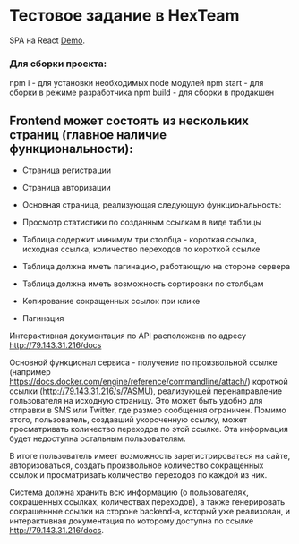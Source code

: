 # Тестовое задание в HexTeam

SPA на React [Demo](https://nkozlovskaya.github.io/hexteam).

### Для сборки проекта:
npm i - для установки необходимых node модулей
npm start - для сборки в режиме разработчика
npm build - для сборки в продакшен

## Frontend может состоять из нескольких страниц (главное наличие функциональности):

- Страница регистрации
- Страница авторизации
- Основная страница, реализующая следующую функциональность:

- Просмотр статистики по созданным ссылкам в виде таблицы
- Таблица содержит минимум три столбца - короткая ссылка, исходная ссылка, количество переходов по короткой ссылке
- Таблица должна иметь пагинацию, работающую на стороне сервера
- Таблица должна иметь возможность сортировки по столбцам
- Копирование сокращенных ссылок при клике
- Пагинация

Интерактивная документация по API расположена по адресу http://79.143.31.216/docs

Основной функционал сервиса - получение по произвольной ссылке (например https://docs.docker.com/engine/reference/commandline/attach/) короткой ссылки (http://79.143.31.216/s/7ASMU), реализующей перенаправление пользователя на исходную страницу. Это может быть удобно для отправки в SMS или Twitter, где размер сообщения ограничен. Помимо этого, пользователь, создавший укороченную ссылку, может просматривать количество переходов по этой ссылке. Эта информация будет недоступна остальным пользователям.

В итоге пользователь имеет возможность зарегистрироваться на сайте, авторизоваться, создать произвольное количество сокращенных ссылок и просматривать количество переходов по каждой из них.

Система должна хранить всю информацию (о пользователях, сокращенных ссылках, количествах переходов), а также генерировать сокращенные ссылки на стороне backend-а, который уже реализован, и интерактивная документация по которому доступна по ссылке http://79.143.31.216/docs.
